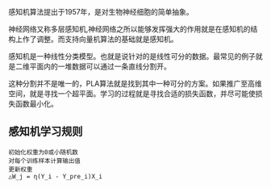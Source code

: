 感知机算法提出于1957年，是对生物神经细胞的简单抽象。

神经网络又称多层感知机,神经网络之所以能够发挥强大的作用就是在感知机的结构上作了调整。而支持向量机算法的基础就是感知机。

感知机是一种线性分类模型。也就是说针对的是线性可分的数据。最常见的例子就是二维平面内的一堆数据可以通过一条直线分割开。

这种分割并不是唯一的，PLA算法就是找到其中一种可分的方案。如果推广至高维空间，就是寻找一个超平面。学习的过程就是寻找合适的损失函数，并尽可能使损失函数最小化。

## 感知机学习规则
    初始化权重为0或小随机数
    对每个训练样本计算输出值
    更新权重
    △W_j = η(Y_i - Y_pre_i)X_i
